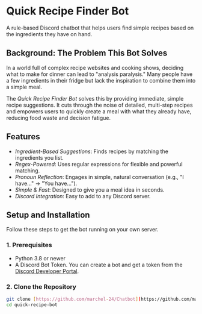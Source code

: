 # Quick Recipe Finder Bot

A rule-based Discord chatbot that helps users find simple recipes based on the ingredients they have on hand.

## Background: The Problem This Bot Solves

In a world full of complex recipe websites and cooking shows, deciding what to make for dinner can lead to "analysis paralysis." Many people have a few ingredients in their fridge but lack the inspiration to combine them into a simple meal.

The *Quick Recipe Finder Bot* solves this by providing immediate, simple recipe suggestions. It cuts through the noise of detailed, multi-step recipes and empowers users to quickly create a meal with what they already have, reducing food waste and decision fatigue.

## Features

-   *Ingredient-Based Suggestions*: Finds recipes by matching the ingredients you list.
-   *Regex-Powered*: Uses regular expressions for flexible and powerful matching.
-   *Pronoun Reflection*: Engages in simple, natural conversation (e.g., "I have..." -> "You have...").
-   *Simple & Fast*: Designed to give you a meal idea in seconds.
-   *Discord Integration*: Easy to add to any Discord server.

## Setup and Installation

Follow these steps to get the bot running on your own server.

### 1. Prerequisites

-   Python 3.8 or newer
-   A Discord Bot Token. You can create a bot and get a token from the [Discord Developer Portal](https://discord.com/developers/applications).

### 2. Clone the Repository

```bash
git clone [https://github.com/marchel-24/Chatbot](https://github.com/marchel-24/Chatbot)
cd quick-recipe-bot